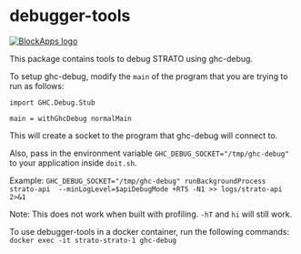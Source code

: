 # debugger-tools

[![BlockApps logo](http://blockapps.net/img/logo_cropped.png)](http://blockapps.net)


This package contains tools to debug STRATO using ghc-debug.

To setup ghc-debug, modify the `main` of the program that you are trying to run as follows:
```
import GHC.Debug.Stub

main = withGhcDebug normalMain
```
This will create a socket to the program that ghc-debug will connect to.

Also, pass in the environment variable `GHC_DEBUG_SOCKET="/tmp/ghc-debug"` to your application inside `doit.sh`.

Example: `GHC_DEBUG_SOCKET="/tmp/ghc-debug" runBackgroundProcess strato-api  --minLogLevel=$apiDebugMode +RTS -N1 >> logs/strato-api 2>&1 `

Note: This does not work when built with profiling. `-hT` and `hi` will still work.

To use debugger-tools in a docker container, run the following commands:
`docker exec -it strato-strato-1 ghc-debug`
